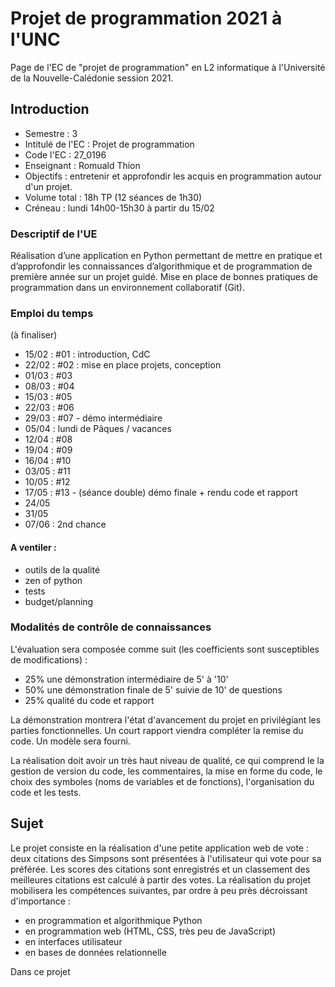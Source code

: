 Projet de programmation 2021 à l'UNC
====================================

Page de l'EC de "projet de programmation" en L2 informatique à l'Université de la Nouvelle-Calédonie session 2021.

Introduction
------------

* Semestre : 3
* Intitulé de l'EC : Projet de programmation
* Code l'EC : 27_0196
* Enseignant : Romuald Thion
* Objectifs : entretenir et approfondir les acquis en programmation autour d'un projet.
* Volume total : 18h TP (12 séances de 1h30)
* Créneau : lundi 14h00-15h30 à partir du 15/02

### Descriptif de l'UE

Réalisation d’une application en Python permettant de mettre en pratique et d’approfondir les connaissances d’algorithmique et de programmation de première année sur un projet guidé.
Mise en place de bonnes pratiques de programmation dans un environnement collaboratif (Git).

### Emploi du temps

(à finaliser)

* 15/02 : #01 : introduction, CdC
* 22/02 : #02 : mise en place projets, conception
* 01/03 : #03
* 08/03 : #04
* 15/03 : #05
* 22/03 : #06
* 29/03 : #07 - démo intermédiaire
* 05/04 : lundi de Pâques / vacances
* 12/04 : #08
* 19/04 : #09
* 16/04 : #10
* 03/05 : #11
* 10/05 : #12
* 17/05 : #13 - (séance double) démo finale + rendu code et rapport
* 24/05
* 31/05
* 07/06 : 2nd chance

#### A ventiler :

* outils de la qualité
* zen of python
* tests
* budget/planning

### Modalités de contrôle de connaissances

L'évaluation sera composée comme suit (les coefficients sont susceptibles de modifications) :

* 25% une démonstration intermédiaire de 5' à '10' 
* 50% une démonstration finale de 5' suivie de 10' de questions
* 25% qualité du code et rapport

La démonstration montrera l'état d'avancement du projet en privilégiant les parties fonctionnelles.
Un court rapport viendra compléter la remise du code. Un modèle sera fourni.

La réalisation doit avoir un très haut niveau de qualité, ce qui comprend le la gestion de version du code, les commentaires, la mise en forme du code, le choix des symboles (noms de variables et de fonctions), l'organisation du code et les tests.

Sujet
-----

Le projet consiste en la réalisation d'une petite application web de vote : deux citations des Simpsons sont présentées à l'utilisateur qui vote pour sa préférée.
Les scores des citations sont enregistrés et un classement des meilleures citations est calculé à partir des votes.
La réalisation du projet mobilisera les compétences suivantes, par ordre à peu près décroissant d'importance :

* en programmation et algorithmique Python
* en programmation web (HTML, CSS, très peu de JavaScript)
* en interfaces utilisateur
* en bases de données relationnelle

Dans ce projet








